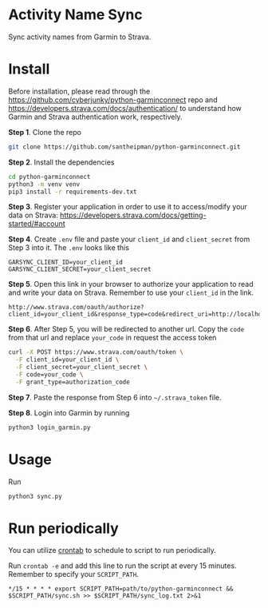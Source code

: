 # Activity Name Sync

Sync activity names from Garmin to Strava.

# Install

Before installation, please read through the https://github.com/cyberjunky/python-garminconnect repo and https://developers.strava.com/docs/authentication/ to understand how Garmin and Strava authentication work, respectively.

**Step 1**. Clone the repo
```bash
git clone https://github.com/santheipman/python-garminconnect.git
```

**Step 2**. Install the dependencies
```bash
cd python-garminconnect
python3 -m venv venv
pip3 install -r requirements-dev.txt
```

**Step 3**. Register your application in order to use it to access/modify your data on Strava: https://developers.strava.com/docs/getting-started/#account

**Step 4**. Create `.env` file and paste your `client_id` and `client_secret` from Step 3 into it. The `.env` looks like this
```
GARSYNC_CLIENT_ID=your_client_id
GARSYNC_CLIENT_SECRET=your_client_secret
```

**Step 5**. Open this link in your browser to authorize your application to read and write your data on Strava. Remember to use your `client_id` in the link.
```
http://www.strava.com/oauth/authorize?client_id=your_client_id&response_type=code&redirect_uri=http://localhost/exchange_token&approval_prompt=force&scope=activity:write,activity:read_all
```

**Step 6**. After Step 5, you will be redirected to another url. Copy the `code` from that url and replace `your_code` in request the access token
```bash
curl -X POST https://www.strava.com/oauth/token \
  -F client_id=your_client_id \
  -F client_secret=your_client_secret \
  -F code=your_code \
  -F grant_type=authorization_code
```

**Step 7**. Paste the response from Step 6 into `~/.strava_token` file.

**Step 8**. Login into Garmin by running
```bash
python3 login_garmin.py
```

# Usage
Run
```bash
python3 sync.py
```

# Run periodically
You can utilize [crontab](https://www.doabledanny.com/cron-jobs-on-mac) to schedule to script to run periodically. 

Run `crontab -e` and add this line to run the script at every 15 minutes. Remember to specify your `SCRIPT_PATH`.

```
*/15 * * * * export SCRIPT_PATH=path/to/python-garminconnect && $SCRIPT_PATH/sync.sh >> $SCRIPT_PATH/sync_log.txt 2>&1
```
